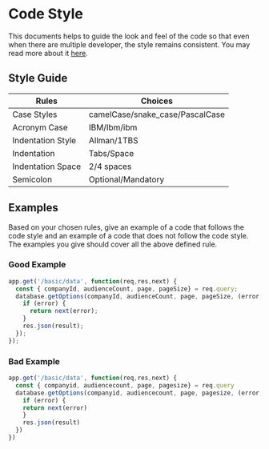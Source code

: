 # Code Style

This documents helps to guide the look and feel of the code so that even when there are multiple developer, the style remains consistent. You may read more about it [here](https://javascript.info/coding-style).

## Style Guide

| Rules             | Choices                         |
| ----------------- | ------------------------------- |
| Case Styles       | camelCase/snake_case/PascalCase |
| Acronym Case      | IBM/Ibm/ibm                     |
| Indentation Style | Allman/1TBS                     |
| Indentation       | Tabs/Space                      |
| Indentation Space | 2/4 spaces                      |
| Semicolon         | Optional/Mandatory              |

## Examples

Based on your chosen rules, give an example of a code that follows the code style and an example of a code that does not follow the code style. The examples you give should cover all the above defined rule.

### Good Example

```js
app.get('/basic/data', function(req,res,next) {
  const { companyId, audienceCount, page, pageSize} = req.query;
  database.getOptions(companyId, audienceCount, page, pageSize, (error, result) => {
    if (error) {
      return next(error);
    }
    res.json(result);
  });
});
```

### Bad Example

```js
app.get('/basic/data', function(req,res,next) {
  const { companyid, audiencecount, page, pagesize} = req.query
  database.getOptions(companyid, audiencecount, page, pagesize, (error, result) => {
    if (error) {
    return next(error)
    }
    res.json(result)
  })
})
```
